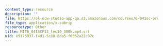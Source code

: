 ```yaml
---
content_type: resource
description: ''
file: https://ol-ocw-studio-app-qa.s3.amazonaws.com/courses/6-041sc-probabilistic-systems-analysis-and-applied-probability-fall-2013/e5175937f4d15c888da5f0562a22c07c_MIT6_041SCF13_lec10_300k.mp4.vtt
file_type: application/x-subrip
resourcetype: Other
title: MIT6_041SCF13_lec10_300k.mp4.srt
uid: e5175937-f4d1-5c88-8da5-f0562a22c07c
---
```

